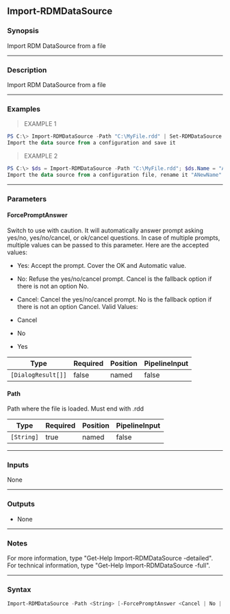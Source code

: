 Import-RDMDataSource
--------------------

### Synopsis
Import RDM DataSource from a file

---

### Description

Import RDM DataSource from a file

---

### Examples
> EXAMPLE 1

```PowerShell
PS C:\> Import-RDMDataSource -Path "C:\MyFile.rdd" | Set-RDMDataSource
Import the data source from a configuration and save it
```
> EXAMPLE 2

```PowerShell
PS C:\> $ds = Import-RDMDataSource -Path "C:\MyFile.rdd"; $ds.Name = "ANewName"; Set-RDMDataSource -DataSource $ds
Import the data source from a configuration file, rename it "ANewName" and save it
```

---

### Parameters
#### **ForcePromptAnswer**
Switch to use with caution. It will automatically answer prompt asking yes/no, yes/no/cancel, or ok/cancel questions. In case of multiple prompts, multiple values can be passed to this parameter. Here are the accepted values:
* Yes: Accept the prompt. Cover the OK and Automatic value.
* No: Refuse the yes/no/cancel prompt. Cancel is the fallback option if there is not an option No.
* Cancel: Cancel the yes/no/cancel prompt. No is the fallback option if there is not an option Cancel.
Valid Values:

* Cancel
* No
* Yes

|Type              |Required|Position|PipelineInput|
|------------------|--------|--------|-------------|
|`[DialogResult[]]`|false   |named   |false        |

#### **Path**
Path where the file is loaded. Must end with .rdd

|Type      |Required|Position|PipelineInput|
|----------|--------|--------|-------------|
|`[String]`|true    |named   |false        |

---

### Inputs
None

---

### Outputs
* None

---

### Notes
For more information, type "Get-Help Import-RDMDataSource -detailed". For technical information, type "Get-Help Import-RDMDataSource -full".

---

### Syntax
```PowerShell
Import-RDMDataSource -Path <String> [-ForcePromptAnswer <Cancel | No | Yes>] [<CommonParameters>]
```

